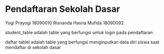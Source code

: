 # Pendaftaran Sekolah Dasar

Yogi Prayogi 18090010
Risnanda Hasna Mufida 18090092

student_table adalah table yang berfungsi untuk login pada pendaftaran

daftar tablel adalah table yang berfungsi menginputkan data diri siswa saat mendaftar di sekolah dasar
